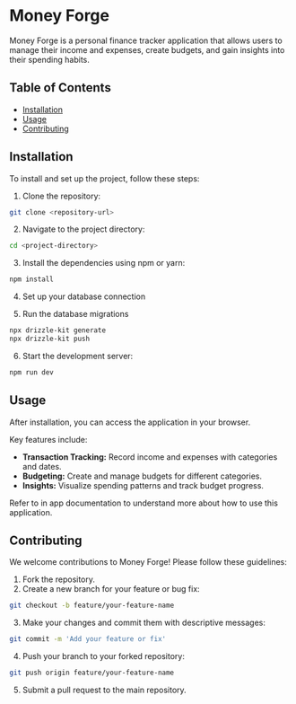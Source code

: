 # Money Forge

Money Forge is a personal finance tracker application that allows users to manage their income and expenses, create budgets, and gain insights into their spending habits.

## Table of Contents

- [Installation](#installation)
- [Usage](#usage)
- [Contributing](#contributing)

## Installation

To install and set up the project, follow these steps:

1. Clone the repository:

```bash
git clone <repository-url>
```

2. Navigate to the project directory:

```bash
cd <project-directory>
```

3. Install the dependencies using npm or yarn:

```bash
npm install
```

4.  Set up your database connection

5.  Run the database migrations

```bash
npx drizzle-kit generate
npx drizzle-kit push
```

6. Start the development server:

```bash
npm run dev
```

## Usage

After installation, you can access the application in your browser.

Key features include:

*   **Transaction Tracking:**  Record income and expenses with categories and dates.
*   **Budgeting:**  Create and manage budgets for different categories.
*   **Insights:**  Visualize spending patterns and track budget progress.

Refer to in app documentation to understand more about how to use this application.

## Contributing

We welcome contributions to Money Forge! Please follow these guidelines:

1.  Fork the repository.
2.  Create a new branch for your feature or bug fix:

```bash
git checkout -b feature/your-feature-name
```

3.  Make your changes and commit them with descriptive messages:

```bash
git commit -m 'Add your feature or fix'
```

4.  Push your branch to your forked repository:

```bash
git push origin feature/your-feature-name
```

5.  Submit a pull request to the main repository.
